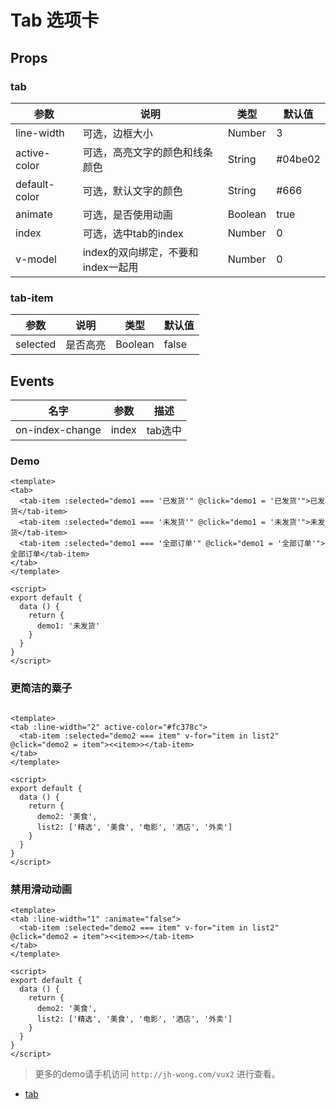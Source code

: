 # Tab 选项卡

## Props

### tab

| 参数         | 说明                  | 类型        | 默认值 |
| ----------- | ---------------------- | ---------- | ------- |
| line-width | 可选，边框大小 | Number | 3 |
| active-color | 可选，高亮文字的颜色和线条颜色 | String | #04be02 |
| default-color | 可选，默认文字的颜色 | String | #666 |
| animate | 可选，是否使用动画 | Boolean | true |
| index| 可选，选中tab的index | Number | 0 |
| v-model | index的双向绑定，不要和index一起用 | Number | 0 |




### tab-item

| 参数         | 说明                  | 类型        | 默认值 |
| ----------- | ---------------------- | ---------- | ------- |
| selected | 是否高亮 | Boolean | false |

## Events

| 名字 | 参数  | 描述 |
| ---- | ----- | ---------- |
| on-index-change| index | tab选中 |




### Demo

``` vux height=50 components=Tab,TabItem
<template>
<tab>
  <tab-item :selected="demo1 === '已发货'" @click="demo1 = '已发货'">已发货</tab-item>
  <tab-item :selected="demo1 === '未发货'" @click="demo1 = '未发货'">未发货</tab-item>
  <tab-item :selected="demo1 === '全部订单'" @click="demo1 = '全部订单'">全部订单</tab-item>
</tab>
</template>

<script>
export default {
  data () {
    return {
      demo1: '未发货'
    }
  }
}
</script>
```

### 更简洁的粟子

``` vux height=50 components=Tab,TabItem

<template>
<tab :line-width="2" active-color="#fc378c">
  <tab-item :selected="demo2 === item" v-for="item in list2" @click="demo2 = item"><<item>></tab-item>
</tab>
</template>

<script>
export default {
  data () {
    return {
      demo2: '美食',
      list2: ['精选', '美食', '电影', '酒店', '外卖']
    }
  }
}
</script>

```

### 禁用滑动动画

``` vux height=50 components=Tab,TabItem
<template>
<tab :line-width="1" :animate="false">
  <tab-item :selected="demo2 === item" v-for="item in list2" @click="demo2 = item"><<item>></tab-item>
</tab>
</template>

<script>
export default {
  data () {
    return {
      demo2: '美食',
      list2: ['精选', '美食', '电影', '酒店', '外卖']
    }
  }
}
</script>
```

> 更多的demo请手机访问 `http://jh-wong.com/vux2` 进行查看。

+ [tab](http://jh-wong.com/vux2/#/component/tab)


